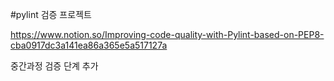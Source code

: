 #pylint 검증 프로젝트

https://www.notion.so/Improving-code-quality-with-Pylint-based-on-PEP8-cba0917dc3a141ea86a365e5a517127a

중간과정 검증 단계 추가
